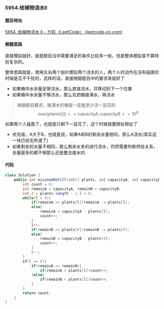 ### 5954.给植物浇水II

#### 题目地址

[5954. 给植物浇水 II - 力扣（LeetCode） (leetcode-cn.com)](https://leetcode-cn.com/problems/watering-plants-ii/)

#### 解题思路

直接模拟就好，就是题目当中需要满足的条件比较多一些，但是整体模拟是不算特别复杂的。

整体思路就是，使用左右两个指针模拟两个浇水的人，两个人的动作在没有碰面的时候是互不干扰的，这样的话，直接根据题目中的要求来就好了

- 如果桶中水余量足够浇水，那么直接浇水，并移动到下一个位置
- 如果桶中水余量不够浇水，那么先把桶接满水，再浇水

> 根据题目要求，接满水的桶是一定能至少浇一盆花的
> $$
> max(plants[i]) <= capacityA, capacityB <= 10^9
> $$

如果两个人碰面了，也就是只剩下一盆花了，这个时候就要掰扯掰扯了

- 优先级，A大于B，也就是说，如果A和B的剩余水量相同，那么A浇水(其实这一块已经无所谓了)
- 如果剩余的水量不相同，那么剩余水多的进行浇水，仍然需要判断供给关系，余量最多的都不够那么还是要去接水的

#### 代码

```java
class Solution {
    public int minimumRefill(int[] plants, int capacityA, int capacityB) {
        int count = 0;
        int remainA = capacityA, remainB = capacityB;
        int r = plants.length - 1,l = 0;
        while(l < r){
            if(remainA >= plants[l])remainA -= plants[l];
            else{
                remainA = capacityA - plants[l];
                count++;
            }
            l++;
            if(remainB >= plants[r])remainB -= plants[r];
            else{
                remainB = capacityB - plants[r];
                count++;
            }
            r--;
        }
        if(l == r){
            if(remainA >= remainB){
                if(remainA < plants[l])count++;
            }else{
                if(remainB < plants[l])count++;
            }
        }
        return count;
    }
}
```


